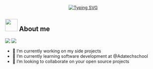 
<p align="center">
<a href="https://git.io/typing-svg"><img src="https://readme-typing-svg.demolab.com?font=Georgia&weight=800&pause=1000&size=33&color=d7ba62&width=370&height=100&lines=Hi+%2C+I'm+Aisséta+%F0%9F%AB%B6%F0%9F%8F%BE" alt="Typing SVG" /></a>
</p>
<p align="left"> 
 </p>
	
## <picture><img src = "https://user-images.githubusercontent.com/64439609/213525571-a0b12213-7e89-48df-a45f-153c78f3cf5e.png" width =40px></picture> **About me**


 <p align="left">
  <img src="https://img.shields.io/badge/Focus-Frontend%20Development-dodgerblue" />
  <img src="https://img.shields.io/badge/Languages-French-dodgerblue" />
</p>

- 🔭 I’m currently working on my side projects
- 🌱 I’m currently learning software development at @Adatechschool
- 👯 I’m looking to collaborate on your open source projects

<br>
